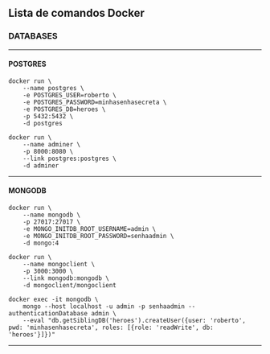 ## Lista de comandos Docker

### DATABASES

---

#### POSTGRES

``` docker
docker run \
    --name postgres \
    -e POSTGRES_USER=roberto \
    -e POSTGRES_PASSWORD=minhasenhasecreta \
    -e POSTGRES_DB=heroes \
    -p 5432:5432 \
    -d postgres
```

``` docker
docker run \
    --name adminer \
    -p 8000:8080 \
    --link postgres:postgres \
    -d adminer
```

---

#### MONGODB

``` docker
docker run \
    --name mongodb \
    -p 27017:27017 \
    -e MONGO_INITDB_ROOT_USERNAME=admin \
    -e MONGO_INITDB_ROOT_PASSWORD=senhaadmin \
    -d mongo:4
```

``` docker
docker run \
    --name mongoclient \
    -p 3000:3000 \
    --link mongodb:mongodb \
    -d mongoclient/mongoclient
```

``` docker
docker exec -it mongodb \
    mongo --host localhost -u admin -p senhaadmin --authenticationDatabase admin \
    --eval "db.getSiblingDB('heroes').createUser({user: 'roberto', pwd: 'minhasenhasecreta', roles: [{role: 'readWrite', db: 'heroes'}]})"
 ```

---
